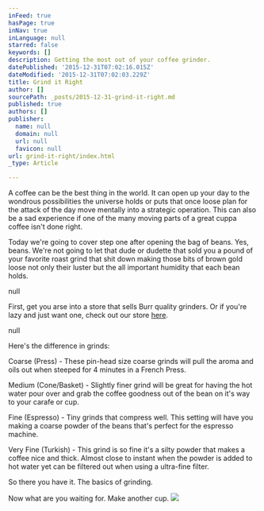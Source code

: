 ```yaml
---
inFeed: true
hasPage: true
inNav: true
inLanguage: null
starred: false
keywords: []
description: Getting the most out of your coffee grinder.
datePublished: '2015-12-31T07:02:16.015Z'
dateModified: '2015-12-31T07:02:03.229Z'
title: Grind it Right
author: []
sourcePath: _posts/2015-12-31-grind-it-right.md
published: true
authors: []
publisher:
  name: null
  domain: null
  url: null
  favicon: null
url: grind-it-right/index.html
_type: Article

---
```

A coffee can be the best thing in the world. It can open up your day to the wondrous possibilities the universe holds or puts that once loose plan for the attack of the day move mentally into a strategic operation. This can also be a sad experience if one of the many moving parts of a great cuppa coffee isn't done right.

Today we're going to cover step one after opening the bag of beans. Yes, beans. We're not going to let that dude or dudette that sold you a pound of your favorite roast grind that shit down making those bits of brown gold loose not only their luster but the all important humidity that each bean holds. 

null

First, get you arse into a store that sells Burr quality grinders. Or if you're lazy and just want one, check out our store [here][0]. 

null

Here's the difference in grinds:

Coarse (Press) - These pin-head size coarse grinds will pull the aroma and oils out when steeped for 4 minutes in a French Press.

Medium (Cone/Basket) - Slightly finer grind will be great for having the hot water pour over and grab the coffee goodness out of the bean on it's way to your carafe or cup. 

Fine (Espresso) - Tiny grinds that compress well. This setting will have you making a coarse powder of the beans that's perfect for the espresso machine. 

Very Fine (Turkish) - This grind is so fine it's a silty powder that makes a coffee nice and thick. Almost close to instant when the powder is added to hot water yet can be filtered out when using a ultra-fine filter. 

So there you have it. The basics of grinding. 

Now what are you waiting for. Make another cup. ![](https://imgflo.herokuapp.com/graph/vahj1ThiexotieMo/2da417be81a1ef35e0e61d681831a7eb/passthrough.jpg?height=600&input=https%3A%2F%2Fthe-grid-user-content.s3-us-west-2.amazonaws.com%2Fad9be998-4260-467b-9d9e-1b4f6f81182d.jpg)

[0]: http://amzn.to/1R0aYC4